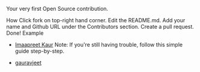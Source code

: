 Your very first Open Source contribution.

How
Click fork on top-right hand corner.
Edit the README.md.
Add your name and Github URL under the Contributors section.
Create a pull request. 
Done!
Example
- [Imaapreet Kaur](https://github.com/Imaanpreet)
Note: If you're still having trouble, follow this simple guide step-by-step.


- [gauravjeet](https://github.com/gauravjeet)
